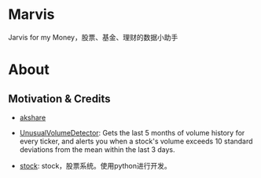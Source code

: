 # Marvis

Jarvis for my Money，股票、基金、理财的数据小助手

# About

## Motivation & Credits

- [akshare](https://github.com/jindaxiang/akshare)

- [UnusualVolumeDetector](https://github.com/SamPom100/UnusualVolumeDetector): Gets the last 5 months of volume history for every ticker, and alerts you when a stock's volume exceeds 10 standard deviations from the mean within the last 3 days.

- [stock](https://github.com/pythonstock/stock): stock，股票系统。使用python进行开发。
